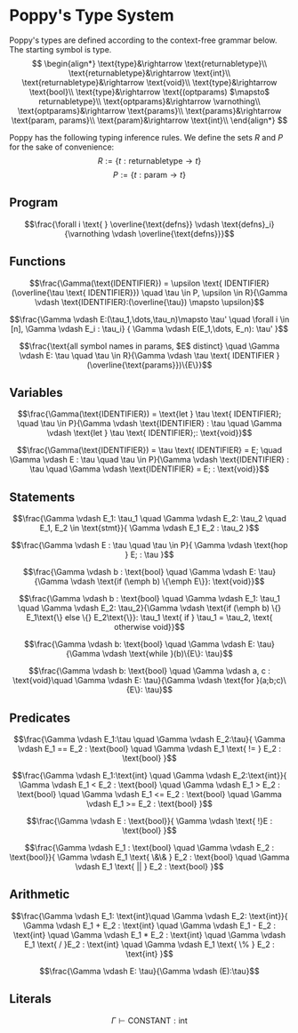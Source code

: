 # Poppy's Type System

Poppy's types are defined according to the context-free grammar below. The starting symbol is $\text{type}$.
$$
\begin{align*}
\text{type}&\rightarrow \text{returnabletype}\\
\text{returnabletype}&\rightarrow \text{int}\\
\text{returnabletype}&\rightarrow \text{void}\\
\text{type}&\rightarrow \text{bool}\\
\text{type}&\rightarrow \text{(optparams) $\mapsto$ returnabletype}\\
\text{optparams}&\rightarrow \varnothing\\
\text{optparams}&\rightarrow \text{params}\\
\text{params}&\rightarrow \text{param, params}\\
\text{param}&\rightarrow \text{int}\\
\end{align*}
$$


Poppy has the following typing inference rules. We define the sets $R$ and $P$ for the sake of convenience:
$$R:=\{t:\text{returnabletype} \to t\}$$
$$P:=\{t:\text{param} \to t\}$$

## Program
$$\frac{\forall i \text{ } \overline{\text{defns}} \vdash \text{defns}_i}{\varnothing \vdash \overline{\text{defns}}}$$

## Functions

$$\frac{\Gamma(\text{IDENTIFIER}) = \upsilon \text{ IDENTIFIER}(\overline{\tau \text{ IDENTIFIER}}) \quad \tau \in P, \upsilon \in R}{\Gamma \vdash \text{IDENTIFIER}:(\overline{\tau}) \mapsto \upsilon}$$

$$\frac{\Gamma \vdash E:(\tau_1,\dots,\tau_n)\mapsto \tau' \quad \forall i \in [n], \Gamma \vdash E_i : \tau_i} {
    \Gamma \vdash E(E_1,\dots, E_n): \tau'
}$$

$$\frac{\text{all symbol names in params, $E$ distinct} \quad \Gamma \vdash E: \tau \quad \tau \in R}{\Gamma \vdash \tau \text{ IDENTIFIER }(\overline{\text{params}})\{E\}}$$

## Variables

$$\frac{\Gamma(\text{IDENTIFIER}) = \text{let } \tau \text{ IDENTIFIER}; \quad \tau \in P}{\Gamma \vdash \text{IDENTIFIER} : \tau \quad \Gamma \vdash \text{let } \tau \text{ IDENTIFIER};: \text{void}}$$

$$\frac{\Gamma(\text{IDENTIFIER}) = \tau \text{ IDENTIFIER} = E; \quad \Gamma \vdash E : \tau \quad \tau \in P}{\Gamma \vdash \text{IDENTIFIER} : \tau \quad \Gamma \vdash \text{IDENTIFIER} = E; : \text{void}}$$

## Statements

$$\frac{\Gamma \vdash E_1: \tau_1 \quad \Gamma \vdash E_2: \tau_2 \quad E_1, E_2 \in \text{stmt}}{
    \Gamma \vdash E_1 E_2 : \tau_2
}$$

$$\frac{\Gamma \vdash E : \tau \quad \tau \in P}{
    \Gamma \vdash \text{hop } E; : \tau
}$$

$$\frac{\Gamma \vdash b : \text{bool} \quad \Gamma \vdash E: \tau}{\Gamma \vdash \text{if (\emph b) \{\emph E\}}: \text{void}}$$

$$\frac{\Gamma \vdash b : \text{bool} \quad \Gamma \vdash E_1: \tau_1 \quad \Gamma \vdash E_2: \tau_2}{\Gamma \vdash \text{if (\emph b) \{} E_1\text{\} else \{} E_2\text{\}}: \tau_1 \text{ if } \tau_1 = \tau_2, \text{ otherwise void}}$$

$$\frac{\Gamma \vdash b: \text{bool} \quad \Gamma \vdash E: \tau}{\Gamma \vdash \text{while }(b)\{E\}: \tau}$$

$$\frac{\Gamma \vdash b: \text{bool} \quad \Gamma \vdash a, c : \text{void}\quad \Gamma \vdash E: \tau}{\Gamma \vdash \text{for }(a;b;c)\{E\}: \tau}$$

## Predicates
$$\frac{\Gamma \vdash E_1:\tau \quad \Gamma \vdash E_2:\tau}{
    \Gamma \vdash E_1 == E_2 : \text{bool} \quad \Gamma \vdash E_1 \text{ != } E_2 : \text{bool}
}$$

$$\frac{\Gamma \vdash E_1:\text{int} \quad \Gamma \vdash E_2:\text{int}}{
    \Gamma \vdash E_1 < E_2 : \text{bool} \quad \Gamma \vdash E_1 > E_2 : \text{bool} \quad
    \Gamma \vdash E_1 <= E_2 : \text{bool} \quad \Gamma \vdash E_1 >= E_2 : \text{bool}
}$$


$$\frac{\Gamma \vdash E : \text{bool}}{
    \Gamma \vdash \text{ !}E : \text{bool}
}$$

$$\frac{\Gamma \vdash E_1 : \text{bool} \quad \Gamma \vdash E_2 : \text{bool}}{
    \Gamma \vdash E_1 \text{ \&\& } E_2 : \text{bool} \quad     \Gamma \vdash E_1 \text{ || } E_2 : \text{bool}
}$$

## Arithmetic
$$\frac{\Gamma \vdash E_1: \text{int}\quad \Gamma \vdash E_2: \text{int}}{
    \Gamma \vdash E_1 + E_2 : \text{int} \quad \Gamma \vdash E_1 - E_2 : \text{int} \quad \Gamma \vdash E_1 * E_2 : \text{int} \quad \Gamma \vdash E_1 \text{ / }E_2 : \text{int} \quad \Gamma \vdash E_1 
    \text{ \% } E_2 : \text{int}
}$$

$$\frac{\Gamma \vdash E: \tau}{\Gamma \vdash (E):\tau}$$


## Literals

$$\Gamma \vdash \text{CONSTANT}: \text{int}$$
